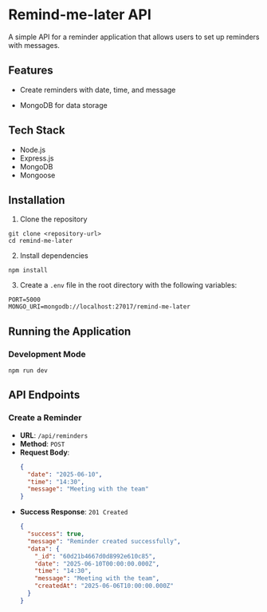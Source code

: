 # Remind-me-later API

A simple API for a reminder application that allows users to set up reminders with messages.

## Features

- Create reminders with date, time, and message

- MongoDB for data storage

## Tech Stack

- Node.js
- Express.js
- MongoDB
- Mongoose


## Installation

1. Clone the repository
```
git clone <repository-url>
cd remind-me-later
```

2. Install dependencies
```
npm install
```

3. Create a `.env` file in the root directory with the following variables:
```
PORT=5000
MONGO_URI=mongodb://localhost:27017/remind-me-later
```

## Running the Application

### Development Mode
```
npm run dev
```


## API Endpoints

### Create a Reminder
- **URL**: `/api/reminders`
- **Method**: `POST`
- **Request Body**:
  ```json
  {
    "date": "2025-06-10",
    "time": "14:30",
    "message": "Meeting with the team"
  }
  ```
- **Success Response**: `201 Created`
  ```json
  {
    "success": true,
    "message": "Reminder created successfully",
    "data": {
      "_id": "60d21b4667d0d8992e610c85",
      "date": "2025-06-10T00:00:00.000Z",
      "time": "14:30",
      "message": "Meeting with the team",
      "createdAt": "2025-06-06T10:00:00.000Z"
    }
  }
  ```
